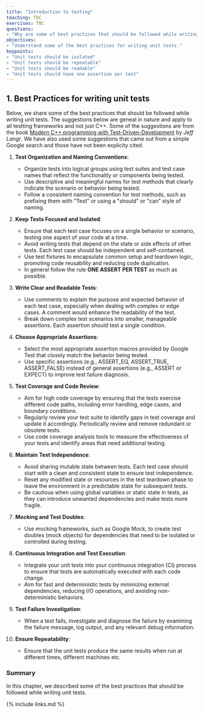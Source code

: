 ```yaml
---
title: "Introduction to testing"
teaching: TBC
exercises: TBC
questions:
- "Why are some of best practices that should be followed while writing unit tests?"
objectives:
- "Understand some of the best practices for writing unit tests."
keypoints:
- "Unit tests should be isolated"
- "Unit tests should be repeatable"
- "Unit tests should be readable"
- "Unit tests should have one assertion per test"
---
```


## 1. Best Practices for writing unit tests
Below, we share some of the best practices that should be followed while writing unit tests. The suggestions below are geneal in nature and apply to all testting frameworks and not just C++. Some of the suggestions are from the book [Modern C++ programming with Test-Driven-Development](`https://www.amazon.co.uk/Modern-Programming-Test-Driven-Development-Better/dp/1937785483`) by *Jeff Langr*. We have also used some suggestions that came out from a simple Google search and those have not been explicity cited.

1. **Test Organization and Naming Conventions**:
    - Organize tests into logical groups using test suites and test case names that reflect the functionality or components being tested.
    - Use descriptive and meaningful names for test methods that clearly indicate the scenario or behavior being tested.
    - Follow a consistent naming convention for test methods, such as prefixing them with "Test" or using a "should" or "can" style of naming.

2. **Keep Tests Focused and Isolated**:

    - Ensure that each test case focuses on a single behavior or scenario, testing one aspect of your code at a time.
    - Avoid writing tests that depend on the state or side effects of other tests. Each test case should be independent and self-contained.
    - Use test fixtures to encapsulate common setup and teardown logic, promoting code reusability and reducing code duplication.
    - In general follow the rule **ONE ASSERT PER TEST** as much as possible.

3. **Write Clear and Readable Tests**:
    - Use comments to explain the purpose and expected behavior of each test case, especially when dealing with complex or edge cases. A comment would enhance the readability of the test.
    - Break down complex test scenarios into smaller, manageable assertions. Each assertion should test a single condition.

4. **Choose Appropriate Assertions**:
    - Select the most appropriate assertion macros provided by Google Test that closely match the behavior being tested.
    - Use specific assertions (e.g., ASSERT_EQ, ASSERT_TRUE, ASSERT_FALSE) instead of general assertions (e.g., ASSERT or EXPECT) to improve test failure diagnosis.

5. **Test Coverage and Code Review**:
    - Aim for high code coverage by ensuring that the tests exercise different code paths, including error handling, edge cases, and boundary conditions.
    - Regularly review your test suite to identify gaps in test coverage and update it accordingly. Periodically review and remove redundant or obsolete tests.
    - Use code coverage analysis tools to measure the effectiveness of your tests and identify areas that need additional testing.

6. **Maintain Test Independence**:
    - Avoid sharing mutable state between tests. Each test case should start with a clean and consistent state to ensure test independence.
    - Reset any modified state or resources in the test teardown phase to leave the environment in a predictable state for subsequent tests.
    - Be cautious when using global variables or static state in tests, as they can introduce unwanted dependencies and make tests more fragile.

7. **Mocking and Test Doubles**:
    - Use mocking frameworks, such as Google Mock, to create test doubles (mock objects) for dependencies that need to be isolated or controlled during testing.

8. **Continuous Integration and Test Execution**:
    - Integrate your unit tests into your continuous integration (CI) process to ensure that tests are automatically executed with each code change.
    - Aim for fast and deterministic tests by minimizing external dependencies, reducing I/O operations, and avoiding non-deterministic behaviors.

9. **Test Failure Investigation**:
    - When a test fails, investigate and diagnose the failure by examining the failure message, log output, and any relevant debug information.

10. **Ensure Repeatability**:
    - Ensure that the unit tests produce the same results when run at different times, different machines etc.
### Summary

In this chapter, we described some of the best practices that should be followed while writing unit tests.

{% include links.md %}
 